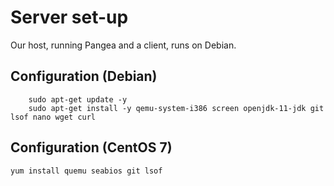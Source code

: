 # Server set-up

Our host, running Pangea and a client, runs on Debian.

## Configuration (Debian)


		sudo apt-get update -y
		sudo apt-get install -y qemu-system-i386 screen openjdk-11-jdk git lsof nano wget curl


## Configuration (CentOS 7)


	yum install quemu seabios git lsof 

